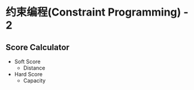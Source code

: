 # 约束编程(Constraint Programming) - 2

## Score Calculator

- Soft Score
  - Distance
- Hard Score
  - Capacity